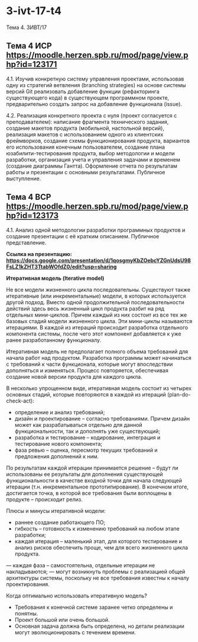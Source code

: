 # 3-ivt-17-t4
Тема 4. 3ИВТ/17

## Тема 4 ИСР https://moodle.herzen.spb.ru/mod/page/view.php?id=123171

4.1. Изучив конкретную систему управления проектами, использовав одну из стратегий ветвления (branching strategies) на основе системы версий Git реализовать добавление функции (рефакторинга существующего кода) в существующем программном проекте, предварительно создать запрос на добавление функционала (issue). 

4.2. Реализация конкретного проекта с нуля (проект согласуется с преподавателем): написание фрагмента технического задания, создание макетов продукта (мобильной, настольной версий), реализация макетов с использованием одного из клиентских фреймворков, создание схемы функционирования продукта, вариантов его использования конечным пользователем, создание плана юзабилити-тестирования продукта, выбор методологии и модели разработки, организация учета и управления задачами и временем (создание диаграммы Гантта). Оформление отчета по результатам работы и презентации с основными результатами. Публичное выступление.

## Тема 4 ВСР https://moodle.herzen.spb.ru/mod/page/view.php?id=123173


4.1. Анализ одной методологии разработки программных продуктов и создание презентации с её кратким описанием. Публичное представление. 

**Ссылка на презентацию: https://docs.google.com/presentation/d/1qosgmyKbZOebcYZGnUdsU98FsLZ1kZHT3TtabWOfdZ0/edit?usp=sharing** 

**Итеративная модель (Iterative model)**

Не все модели жизненного цикла последовательны. Существуют также итеративные (или инкрементальные) модели, в которых используется другой подход. Вместо одной продолжительной последовательности действий здесь весь жизненный цикл продукта разбит на ряд отдельных мини-циклов. Причем каждый из них состоит из все тех же базовых стадий модели жизненного цикла. Эти мини-циклы называются итерациями. В каждой из итераций происходит разработка отдельного компонента системы, после чего этот компонент добавляется к уже ранее разработанному функционалу.

Итеративная модель не предполагает полного объема требований для начала работ над продуктом. Разработка программы может начинаться с требований к части функционала, которые могут впоследствии дополняться и изменяться.  Процесс повторяется, обеспечивая создание новой версии продукта для каждого цикла.

В несколько упрощенном виде, итеративная модель состоит из четырех основных стадий, которые повторяются в каждой из итераций (plan-do-check-act):
* определение и анализ требований;
* дизайн и проектирование – согласно требованиями. Причем дизайн может как разрабатываться отдельно для данной функциональности, так и дополнять уже существующий;
* разработка и тестирование – кодирование, интеграция и тестирование нового компонента;
* фаза ревью – оценка, пересмотр текущих требований и предложения дополнений к ним.

По результатам каждой итерации принимается решение – будут ли использованы ее результаты для дополнения существующей функциональности в качестве входной точки для начала следующей итерации (т.н. инкрементальное прототипирование). В конечном итоге, достигается точка, в которой все требования были воплощены в продукте – происходит релиз.

Плюсы и минусы итеративной модели:

+ раннее создание работающего ПО;
+ гибкость – готовность к изменению требований на любом этапе разработки;
+ каждая итерация – маленький этап, для которого тестирование и анализ рисков обеспечить проще, чем для всего жизненного цикла продукта.

— каждая фаза – самостоятельна, отдельные итерации не накладываются;
— могут возникнуть проблемы с реализацией общей архитектуры системы, поскольку не все требования известны к началу проектирования.

Когда оптимально использовать итеративную модель?

* Требования к конечной системе заранее четко определены и понятны.
* Проект большой или очень большой.
* Основная задача должна быть определена, но детали реализации могут эволюционировать с течением времени.
